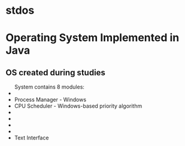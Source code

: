 # stdos
<h1>Operating System Implemented in Java</h1>

<h2>OS created during studies</h2>

<ul>System contains 8 modules: 
<li>
<li>Process Manager - Windows
<li>CPU Scheduler - Windows-based priority algorithm
<li>
<li>
<li>
<li>
<li>Text Interface
</ul>
